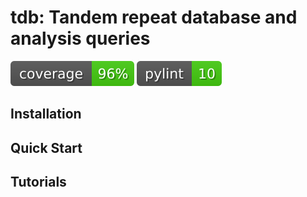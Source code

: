 # tdb: Tandem repeat database and analysis queries
![coverage](imgs/coverage.svg)
![pylint](imgs/pylint.svg)


## Installation

## Quick Start

## Tutorials
